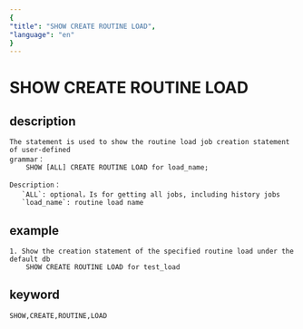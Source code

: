 ```yaml
---
{
"title": "SHOW CREATE ROUTINE LOAD",
"language": "en"
}
---
```


<!-- 
Licensed to the Apache Software Foundation (ASF) under one
or more contributor license agreements.  See the NOTICE file
distributed with this work for additional information
regarding copyright ownership.  The ASF licenses this file
to you under the Apache License, Version 2.0 (the
"License"); you may not use this file except in compliance
with the License.  You may obtain a copy of the License at

  http://www.apache.org/licenses/LICENSE-2.0

Unless required by applicable law or agreed to in writing,
software distributed under the License is distributed on an
"AS IS" BASIS, WITHOUT WARRANTIES OR CONDITIONS OF ANY
KIND, either express or implied.  See the License for the
specific language governing permissions and limitations
under the License.
-->

# SHOW CREATE ROUTINE LOAD
## description
    The statement is used to show the routine load job creation statement of user-defined
    grammar：
        SHOW [ALL] CREATE ROUTINE LOAD for load_name;
        
    Description：
       `ALL`: optional，Is for getting all jobs, including history jobs
       `load_name`: routine load name

## example
    1. Show the creation statement of the specified routine load under the default db
        SHOW CREATE ROUTINE LOAD for test_load

## keyword
    SHOW,CREATE,ROUTINE,LOAD